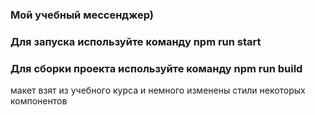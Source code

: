 ### Мой учебный мессенджер)

### Для запуска используйте команду npm run start

### Для сборки проекта используйте команду npm run build

макет взят из учебного курса и немного изменены стили некоторых компонентов

